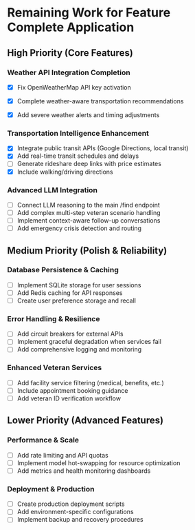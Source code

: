 # Remaining Work for Feature Complete Application

## High Priority (Core Features)

### Weather API Integration Completion

- [x] Fix OpenWeatherMap API key activation
- [x] Complete weather-aware transportation recommendations
- [x] Add severe weather alerts and timing adjustments


### Transportation Intelligence Enhancement

- [x] Integrate public transit APIs (Google Directions, local transit)
- [x] Add real-time transit schedules and delays
- [ ] Generate rideshare deep links with price estimates
- [x] Include walking/driving directions

### Advanced LLM Integration

- [ ] Connect LLM reasoning to the main /find endpoint
- [ ] Add complex multi-step veteran scenario handling
- [ ] Implement context-aware follow-up conversations
- [ ] Add emergency crisis detection and routing

## Medium Priority (Polish & Reliability)

### Database Persistence & Caching

- [ ] Implement SQLite storage for user sessions
- [ ] Add Redis caching for API responses
- [ ] Create user preference storage and recall

### Error Handling & Resilience

- [ ] Add circuit breakers for external APIs
- [ ] Implement graceful degradation when services fail
- [ ] Add comprehensive logging and monitoring

### Enhanced Veteran Services

- [ ] Add facility service filtering (medical, benefits, etc.)
- [ ] Include appointment booking guidance
- [ ] Add veteran ID verification workflow

## Lower Priority (Advanced Features)

### Performance & Scale

- [ ] Add rate limiting and API quotas
- [ ] Implement model hot-swapping for resource optimization
- [ ] Add metrics and health monitoring dashboards

### Deployment & Production

- [ ] Create production deployment scripts
- [ ] Add environment-specific configurations
- [ ] Implement backup and recovery procedures
